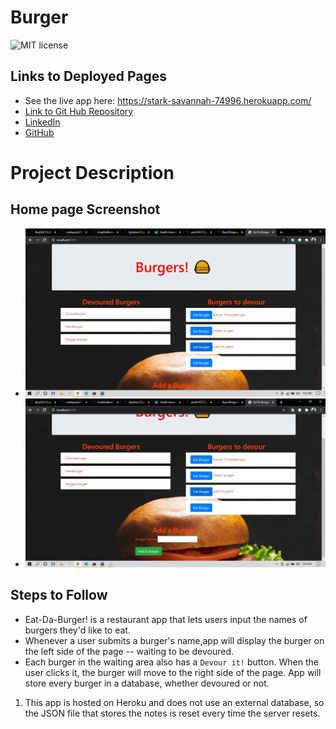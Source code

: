 # Burger

![MIT license](https://img.shields.io/badge/license-MIT-green)

## Links to Deployed Pages

- See the live app here: https://stark-savannah-74996.herokuapp.com/
- [Link to Git Hub Repository](https://github.com/parth167/13_burger.git)
- [LinkedIn](https://www.linkedin.com/in/parth-patel-4725381b5/)
- [GitHub](https://github.com/parth167/)

# Project Description

## Home page Screenshot

- ![Home page screenshot-1](https://github.com/parth167/13_burger/blob/main/public/assets/image/scsh1.jpg)
- ![Home page screenshot-2](https://github.com/parth167/13_burger/blob/main/public/assets/image/scsh2.jpg)

## Steps to Follow

- Eat-Da-Burger! is a restaurant app that lets users input the names of burgers they'd like to eat.
- Whenever a user submits a burger's name,app will display the burger on the left side of the page -- waiting to be devoured.
- Each burger in the waiting area also has a `Devour it!` button. When the user clicks it, the burger will move to the right side of the page. App will store every burger in a database, whether devoured or not.

1. This app is hosted on Heroku and does not use an external database, so the JSON file that stores the notes is reset every time the server resets.
